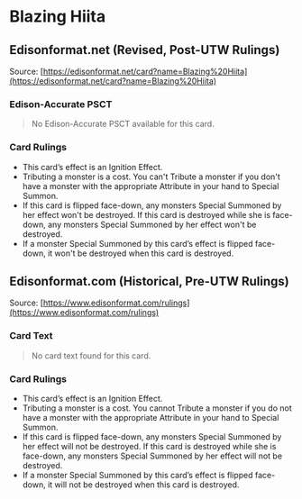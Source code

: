 # Blazing Hiita

## Edisonformat.net (Revised, Post-UTW Rulings)

Source: [https://edisonformat.net/card?name=Blazing%20Hiita](https://edisonformat.net/card?name=Blazing%20Hiita)

### Edison-Accurate PSCT

> No Edison-Accurate PSCT available for this card.

### Card Rulings

*   This card’s effect is an Ignition Effect.
*   Tributing a monster is a cost. You can't Tribute a monster if you don't have a monster with the appropriate Attribute in your hand to Special Summon.
*   If this card is flipped face-down, any monsters Special Summoned by her effect won't be destroyed. If this card is destroyed while she is face-down, any monsters Special Summoned by her effect won't be destroyed.
*   If a monster Special Summoned by this card’s effect is flipped face-down, it won't be destroyed when this card is destroyed.


## Edisonformat.com (Historical, Pre-UTW Rulings)

Source: [https://www.edisonformat.com/rulings](https://www.edisonformat.com/rulings)

### Card Text

> No card text found for this card.

### Card Rulings

*   This card’s effect is an Ignition Effect.
*   Tributing a monster is a cost. You cannot Tribute a monster if you do not have a monster with the appropriate Attribute in your hand to Special Summon.
*   If this card is flipped face-down, any monsters Special Summoned by her effect will not be destroyed. If this card is destroyed while she is face-down, any monsters Special Summoned by her effect will not be destroyed.
*   If a monster Special Summoned by this card’s effect is flipped face-down, it will not be destroyed when this card is destroyed.


